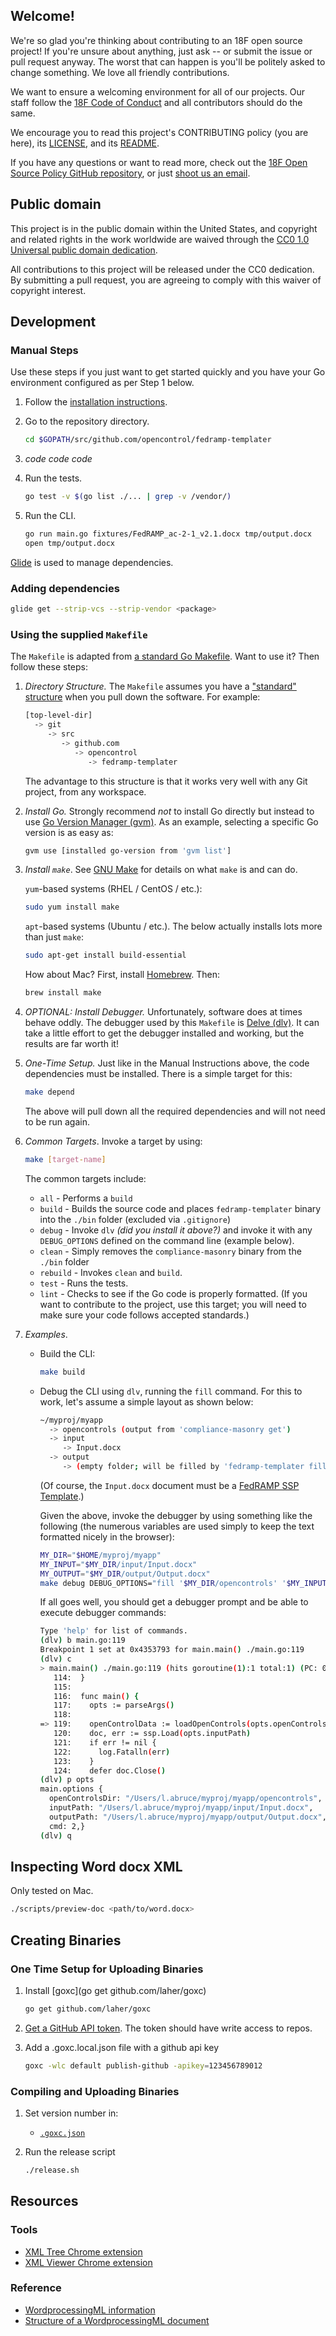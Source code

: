 ## Welcome!

We're so glad you're thinking about contributing to an 18F open source project! If you're unsure about anything, just ask -- or submit the issue or pull request anyway. The worst that can happen is you'll be politely asked to change something. We love all friendly contributions.

We want to ensure a welcoming environment for all of our projects. Our staff follow the [18F Code of Conduct](https://github.com/18F/code-of-conduct/blob/master/code-of-conduct.md) and all contributors should do the same.

We encourage you to read this project's CONTRIBUTING policy (you are here), its [LICENSE](LICENSE.md), and its [README](README.md).

If you have any questions or want to read more, check out the [18F Open Source Policy GitHub repository]( https://github.com/18f/open-source-policy), or just [shoot us an email](mailto:18f@gsa.gov).

## Public domain

This project is in the public domain within the United States, and
copyright and related rights in the work worldwide are waived through
the [CC0 1.0 Universal public domain dedication](https://creativecommons.org/publicdomain/zero/1.0/).

All contributions to this project will be released under the CC0
dedication. By submitting a pull request, you are agreeing to comply
with this waiver of copyright interest.

## Development

### Manual Steps

Use these steps if you just want to get started quickly and you have your Go environment configured as per Step 1 below.

1. Follow the [installation instructions](README.md#installation).
1. Go to the repository directory.

    ```bash
    cd $GOPATH/src/github.com/opencontrol/fedramp-templater
    ```

1. _code code code_
1. Run the tests.

    ```bash
    go test -v $(go list ./... | grep -v /vendor/)
    ```

1. Run the CLI.

    ```bash
    go run main.go fixtures/FedRAMP_ac-2-1_v2.1.docx tmp/output.docx
    open tmp/output.docx
    ```

[Glide](https://glide.sh/) is used to manage dependencies.

### Adding dependencies

```bash
glide get --strip-vcs --strip-vendor <package>

```

### Using the supplied `Makefile`

The `Makefile` is adapted from [a standard Go Makefile](https://github.com/vincentbernat/hellogopher/tree/feature/glide). Want to use it? Then follow these steps:

1. _Directory Structure._ The `Makefile` assumes you have a ["standard" structure](https://github.com/golang/go/wiki/GithubCodeLayout) when you pull down the software. For example:

    ```bash
    [top-level-dir]
      -> git
         -> src
            -> github.com
               -> opencontrol
                  -> fedramp-templater
    ```

    The advantage to this structure is that it works very well with any Git project, from any workspace.
1. _Install Go._ Strongly recommend *not* to install Go directly but instead to use [Go Version Manager (gvm)](https://github.com/vincentbernat/hellogopher/tree/feature/glide). As an example, selecting a specific Go version is as easy as:

    ```bash
    gvm use [installed go-version from 'gvm list']
    ```
1. _Install <code>make</code>_. See [GNU Make](https://www.gnu.org/software/make/) for details on what `make` is and can do.

    `yum`-based systems (RHEL / CentOS / etc.):

    ```bash
    sudo yum install make
    ```

    `apt`-based systems (Ubuntu / etc.). The below actually installs lots more than just `make`:

    ```bash
    sudo apt-get install build-essential
    ```

    How about Mac? First, install [Homebrew](https://brew.sh). Then:

    ```bash
    brew install make
    ```
1. _OPTIONAL: Install Debugger._ Unfortunately, software does at times behave oddly. The debugger used by this `Makefile` is [Delve (dlv)](https://github.com/derekparker/delve). It can take a little effort to get the debugger installed and working, but the results are far worth it!
1. _One-Time Setup._ Just like in the Manual Instructions above, the code dependencies must be installed. There is a simple target for this:

    ```bash
    make depend
    ```

    The above will pull down all the required dependencies and will not need to be run again.
1. _Common Targets_. Invoke a target by using:

    ```bash
    make [target-name]
    ```

    The common targets include:
    * `all` - Performs a `build`
    * `build` - Builds the source code and places `fedramp-templater` binary into the `./bin` folder (excluded via `.gitignore`)
    * `debug` - Invoke `dlv` _(did you install it above?)_ and invoke it with any `DEBUG_OPTIONS` defined on the command line (example below).
    * `clean` - Simply removes the `compliance-masonry` binary from the `./bin` folder
    * `rebuild` - Invokes `clean` and `build`.
    * `test` - Runs the tests.
    * `lint` - Checks to see if the Go code is properly formatted. (If you want to contribute to the project, use this target; you will need to make sure your code follows accepted standards.)
1. _Examples_.

    * Build the CLI:

        ```bash
        make build
        ```

    * Debug the CLI using `dlv`, running the `fill` command. For this to work, let's assume a simple layout as shown below:

        ```bash
        ~/myproj/myapp
          -> opencontrols (output from 'compliance-masonry get')
          -> input
             -> Input.docx
          -> output
             -> (empty folder; will be filled by 'fedramp-templater fill')
        ```

        (Of course, the `Input.docx` document must be a [FedRAMP SSP Template](https://www.fedramp.gov/resources/templates-2016/).)

        Given the above, invoke the debugger by using something like the following (the numerous variables are used simply to keep the text formatted nicely in the browser):

        ```bash
        MY_DIR="$HOME/myproj/myapp"
        MY_INPUT="$MY_DIR/input/Input.docx"
        MY_OUTPUT="$MY_DIR/output/Output.docx"
        make debug DEBUG_OPTIONS="fill '$MY_DIR/opencontrols' '$MY_INPUT' '$MY_OUTPUT'"
        ```

        If all goes well, you should get a debugger prompt and be able to execute debugger commands:

        ```bash
        Type 'help' for list of commands.
        (dlv) b main.go:119
        Breakpoint 1 set at 0x4353793 for main.main() ./main.go:119
        (dlv) c
        > main.main() ./main.go:119 (hits goroutine(1):1 total:1) (PC: 0x4353793)
           114:  }
           115:
           116:  func main() {
           117:    opts := parseArgs()
           118:
        => 119:    openControlData := loadOpenControls(opts.openControlsDir)
           120:    doc, err := ssp.Load(opts.inputPath)
           121:    if err != nil {
           122:      log.Fatalln(err)
           123:    }
           124:    defer doc.Close()
        (dlv) p opts
        main.options {
          openControlsDir: "/Users/l.abruce/myproj/myapp/opencontrols",
          inputPath: "/Users/l.abruce/myproj/myapp/input/Input.docx",
          outputPath: "/Users/l.abruce/myproj/myapp/output/Output.docx",
          cmd: 2,}
        (dlv) q
        ```

## Inspecting Word docx XML

Only tested on Mac.

```bash
./scripts/preview-doc <path/to/word.docx>
```

## Creating Binaries

### One Time Setup for Uploading Binaries

1. Install [goxc](go get github.com/laher/goxc)

    ```bash
    go get github.com/laher/goxc
    ```

1. [Get a GitHub API token](https://github.com/settings/tokens/new). The token should have write access to repos.
1. Add a .goxc.local.json file with a github api key

    ```bash
    goxc -wlc default publish-github -apikey=123456789012
    ```

### Compiling and Uploading Binaries

1. Set version number in:
    * [`.goxc.json`](.goxc.json)
1. Run the release script

    ```bash
    ./release.sh
    ```

## Resources

### Tools

* [XML Tree Chrome extension](https://chrome.google.com/webstore/detail/xml-tree/gbammbheopgpmaagmckhpjbfgdfkpadb)
* [XML Viewer Chrome extension](https://chrome.google.com/webstore/detail/xv-%E2%80%94-xml-viewer/eeocglpgjdpaefaedpblffpeebgmgddk?hl=en)

### Reference

* [WordprocessingML information](http://officeopenxml.com/anatomyofOOXML.php)
* [Structure of a WordprocessingML document](https://msdn.microsoft.com/en-us/library/office/gg278308.aspx)
